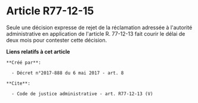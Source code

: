 # Article R77-12-15

Seule une décision expresse de rejet de la réclamation adressée à l'autorité administrative en application de l'article R.
77-12-13 fait courir le délai de deux mois pour contester cette décision.

**Liens relatifs à cet article**

	**Créé par**:

	  - Décret n°2017-888 du 6 mai 2017 - art. 8

	**Cite**:

	  - Code de justice administrative - art. R77-12-13 (V)
